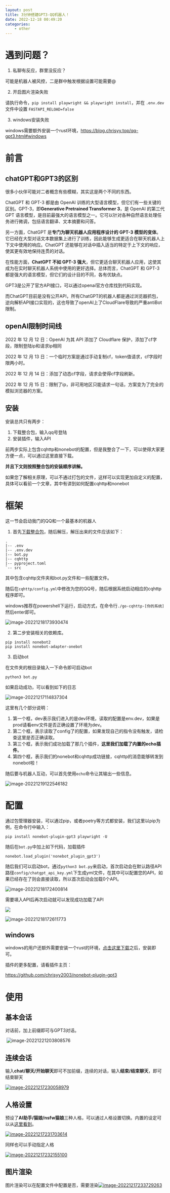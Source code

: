 ```yaml
---
layout: post
title: 3分钟搭建GPT3-QQ机器人！
date: 2022-12-18 00:49:20
categories:
    - other
---
```


# 遇到问题？

1.  私聊有反应，群里没反应？

可能是机器人被风控，二是群中触发根据设置可能需要@

2.   开启图片渲染失败

请执行命令，`pip install playwright && playwright install`，并在 `.env.dev` 文件中设置 `FASTAPI_RELOAD=false`

3.   windows安装失败

windows需要额外安装一个rust环境，https://blog.chrisyy.top/qq-gpt3.html#windows

# 前言

## chatGPT和GPT3的区别

很多小伙伴可能对二者概念有些模糊，其实这是两个不同的东西。

ChatGPT 和 GPT-3 都是由 OpenAI 训练的大型语言模型，但它们有一些关键的区别。GPT-3，即**Generative Pretrained Transformer 3**，是 OpenAI 的第三代 GPT 语言模型，是目前最强大的语言模型之一。它可以针对各种自然语言处理任务进行微调，包括语言翻译、文本摘要和问答。

另一方面，ChatGPT 是**专门为聊天机器人应用程序设计的 GPT-3 模型的变体**。它已经在大型对话文本数据集上进行了训练，因此能够生成更适合在聊天机器人上下文中使用的响应。ChatGPT 还能够在对话中插入适当的特定于上下文的响应，使其更有效地保持连贯的对话。

在性能方面，**ChatGPT 不如 GPT-3 强大**，但它更适合聊天机器人应用，这使其成为在实时聊天机器人系统中使用的更好选择。总体而言，ChatGPT 和 GPT-3 都是强大的语言模型，但它们的设计目的不同，各有优缺点。

GPT3是公开了官方API接口，可以通过openai官方仓库找到代码实现。

而ChatGPT目前是没有公开API，所有ChatGPT的机器人都是通过浏览器抓包，逆向解析API接口实现的，这也导致了openAI上了CloudFlare导致的严重antiBot限制。

## openAI限制时间线

2022 年 12 月 12 日：OpenAI 为其 API 添加了 Cloudflare 保护，添加了cf字段，限制登陆ip和请求ip相同

2022 年 12 月 13 日：一个临时方案是通过手动复制cf，token值请求，cf字段时限两小时。

2022 年 12 月 14 日：添加了动态cf字段，请求会使得cf字段刷新。

2022 年 12 月 15 日：限制了ip，非可用地区只能请求一句话，方案变为了完全的模拟浏览器的方案。

## 安装

安装总共只有两步：

1.  下载整合包，输入qq号登陆
2.  安装插件，输入API

前两步实际上包含cqhttp和nonebot的配置，但是我整合了一下，可以使得大家更方便一点，可以通过这里直接下载。

**并且下文则按照整合包的安装顺序讲解。**

如果您了解相关原理，可以不通过打包的文件，这样可以实现更加自定义的配置，具体可以看前一个文章，其中有讲到如何配置cqhttp和nonebot

# 框架

这一节会启动我门的QQ和一个最基本的机器人

1.  首先[下载整合包](https://file.chrisyy.top/qq-example.zip)，随后解压，解压出来的文件应该如下：

```
.
|-- .env
|-- .env.dev
|-- bot.py
|-- cqhttp
|-- pyproject.toml
`-- src
```

其中包含cqhttp文件夹和bot.py文件和一些配置文件。

随后在`cqhttp/config.yml`中修改为您的QQ号，随后根据系统启动相应的cqhttp程序即可。

windows推荐在powershell下运行，启动方式，在命令行`./go-cqhttp-[你的系统]`然后enter即可。

![image-20221218173930474](https://chrisyy-images.oss-cn-chengdu.aliyuncs.com/img/image-20221218173930474.png)

2.   第二步安装相关的依赖库。

```
pip install nonebot2
pip install nonebot-adapter-onebot
```

3.   启动bot

在文件夹的根目录输入一下命令即可启动bot

```
python3 bot.py
```

如果启动成功，可以看到如下的日志

![image-20221217114837304](https://chrisyy-images.oss-cn-chengdu.aliyuncs.com/img/image-20221217114837304.png)

这里有几个部分说明：

1.  第一个框，dev表示我们进入的是dev环境，读取的配置是env.dev，如果是prod请看env文件是否正确设置了环境为dev。
2.  第二个框，表示读取了config了的配置，如果发现自己的指令没有触发，请检查这里是否正确读取。
3.  第三个框，表示我们成功加载了那几个插件，**这里我们加载了内置的echo插件**。
4.  第四个框，表示我们的nonebot和cqhttp成功链接，cqhttp的消息能够转发到nonebot啦！

随后要与机器人互动，可以首先使用`echo`命令让其输出一些信息。

![image-20221219122546182](https://chrisyy-images.oss-cn-chengdu.aliyuncs.com/img/image-20221219122546182.png)

# 配置

通过包管理器安装，可以通过pip，或者poetry等方式都安装，我们这里以pip为例，在命令行中输入：

```
pip install nonebot-plugin-gpt3 playwright -U
```

随后在`bot.py`中加上如下代码，加载插件

```
nonebot.load_plugin('nonebot_plugin_gpt3')
```

随后我们可以启动bot，通过`python3 bot.py`来启动，首次启动会在默认路径API路径`config/chatgpt_api_key.yml`下生成yml文件，在其中可以配置您的API，如果已经存在了则会直接读取，所以首次启动会加载0个API。

![image-20221218172400814](https://chrisyy-images.oss-cn-chengdu.aliyuncs.com/img/image-20221218172400814.png)

需要填入API后再次启动就可以发现成功加载了API

![](https://chrisyy-images.oss-cn-chengdu.aliyuncs.com/img/image-20221218172520895.png)

![image-20221218172611773](https://chrisyy-images.oss-cn-chengdu.aliyuncs.com/img/image-20221218172611773.png)

## windows

windows的用户还额外需要安装一个rust的环境，[点击这里下载](https://file.chrisyy.top/rustup-setup.exe)之后，安装即可。

插件的更多配置，请看插件主页：

https://github.com/chrisyy2003/nonebot-plugin-gpt3

# 使用

## 基本会话

对话前，加上前缀即可与GPT3对话。

​	![image-20221221203808576](https://chrisyy-images.oss-cn-chengdu.aliyuncs.com/img/image-20221221203808576.png)

## 连续会话

输入**chat/聊天/开始聊天**即可不加前缀，连续的对话，输入**结束/结束聊天**，即可结束聊天

[![image-20221217230058979](https://camo.githubusercontent.com/c54dbe3f8bffb54faf718542eed8166ea2913025184bb97ae9a41dd85dab01b1/68747470733a2f2f636872697379792d696d616765732e6f73732d636e2d6368656e6764752e616c6979756e63732e636f6d2f696d672f696d6167652d32303232313231373233303035383937392e706e67)](https://camo.githubusercontent.com/c54dbe3f8bffb54faf718542eed8166ea2913025184bb97ae9a41dd85dab01b1/68747470733a2f2f636872697379792d696d616765732e6f73732d636e2d6368656e6764752e616c6979756e63732e636f6d2f696d672f696d6167652d32303232313231373233303035383937392e706e67)

## 人格设置

预设了**AI助手/猫娘/nsfw猫娘**三种人格，可以通过人格设置切换。内置的设定可以从[这里看到](https://github.com/chrisyy2003/lingyin-bot/blob/main/plugins/gpt3/nonebot_plugin_gpt3/__init__.py#L16-L18)。

[![image-20221217231703614](https://camo.githubusercontent.com/f91398823f6c271dc53de2ddfdcbd5ca08b2c7fcab370d4ee5af47cc41311806/68747470733a2f2f636872697379792d696d616765732e6f73732d636e2d6368656e6764752e616c6979756e63732e636f6d2f696d672f696d6167652d32303232313231373233313730333631342e706e67)](https://camo.githubusercontent.com/f91398823f6c271dc53de2ddfdcbd5ca08b2c7fcab370d4ee5af47cc41311806/68747470733a2f2f636872697379792d696d616765732e6f73732d636e2d6368656e6764752e616c6979756e63732e636f6d2f696d672f696d6167652d32303232313231373233313730333631342e706e67)

同样也可以手动指定人格

[![image-20221217232155100](https://camo.githubusercontent.com/67570a1128c160d031c195401c16937b0d34dffd8fb0d70ff14d49714bd56248/68747470733a2f2f636872697379792d696d616765732e6f73732d636e2d6368656e6764752e616c6979756e63732e636f6d2f696d672f696d6167652d32303232313231373233323135353130302e706e67)](https://camo.githubusercontent.com/67570a1128c160d031c195401c16937b0d34dffd8fb0d70ff14d49714bd56248/68747470733a2f2f636872697379792d696d616765732e6f73732d636e2d6368656e6764752e616c6979756e63732e636f6d2f696d672f696d6167652d32303232313231373233323135353130302e706e67)

## 图片渲染

图片渲染可以在配置文件中配置是否，需要渲染[![image-20221217233729263](https://camo.githubusercontent.com/73360f11df6112c2354a34252cef8335b0bfbe3f7576a0638b76925d38eeab00/68747470733a2f2f636872697379792d696d616765732e6f73732d636e2d6368656e6764752e616c6979756e63732e636f6d2f696d672f696d6167652d32303232313231373233333732393236332e706e67)](https://camo.githubusercontent.com/73360f11df6112c2354a34252cef8335b0bfbe3f7576a0638b76925d38eeab00/68747470733a2f2f636872697379792d696d616765732e6f73732d636e2d6368656e6764752e616c6979756e63732e636f6d2f696d672f696d6167652d32303232313231373233333732393236332e706e67)
